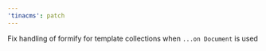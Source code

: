 ```yaml
---
'tinacms': patch
---
```


Fix handling of formify for template collections when `...on Document` is used

